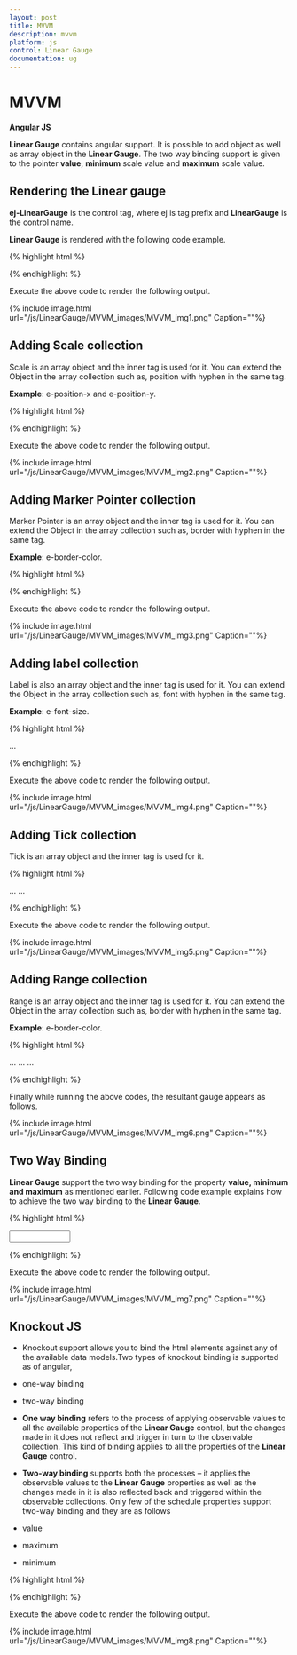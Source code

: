 ```yaml
---
layout: post
title: MVVM
description: mvvm
platform: js
control: Linear Gauge
documentation: ug
---
```


# MVVM

**Angular JS**

**Linear Gauge** contains angular support. It is possible to add object as well as array object in the **Linear Gauge**. The two way binding support is given to the pointer **value**, **minimum** scale value and **maximum** scale value. 

## Rendering the Linear gauge

**ej-LinearGauge** is the control tag, where ej is tag prefix and **LinearGauge** is the control name.

**Linear Gauge** is rendered with the following code example. 



{% highlight html %}

<!--To Render the Linear gauge-->
<!doctype html>
<html ng-app="syncApp">
   <head>
      <!--Refer the necessary script here-->
   </head>
   <body ng-controller="LinearGauge">
      <ej-lineargauge id="linearCore" e-readonly="false" e-load="loadGaugeTheme"
         e-enableanimation="false" e-labelcolor="#8c8c8c"></ej-lineargauge>
      <script type="text/javascript">
         <!--binding the value to the scope variables in application controller-->
         angular.module('syncApp', ['ejangular'])
         .controller('LinearGauge', function ($scope) {
             $scope.nvalue = 0;
         });
      </script>
   </body>
</html>


{% endhighlight %}



Execute the above code to render the following output.


{% include image.html url="/js/LinearGauge/MVVM_images/MVVM_img1.png" Caption=""%}


## Adding Scale collection

Scale is an array object and the inner tag is used for it. You can extend the Object in the array collection such as, position with hyphen in the same tag.

**Example**: e-position-x and e-position-y. 

{% highlight html %}

<!--To Render the Linear gauge-->
<ej-lineargauge id="linearCore">
   <!--Adding Scale collection to the Linear gauge-->
   <e-scales>
      <e-scale e-width="4" e-border-color="transparent" e-border-width="0"
         e-showBarPointers="false" e-showRanges="true" e-length="310"
         e-position-x="52" e-position-y="50" e-maximum="120"></e-scale>
   </e-scales>
</ej-lineargauge>


{% endhighlight %}


Execute the above code to render the following output.

{% include image.html url="/js/LinearGauge/MVVM_images/MVVM_img2.png" Caption=""%}

## Adding Marker Pointer collection

Marker Pointer is an array object and the inner tag is used for it. You can extend the Object in the array collection such as, border with hyphen in the same tag.

**Example**: e-border-color. 

{% highlight html %}

<!--To Render the Linear gauge-->
<ej-lineargauge id="linearCore">
   <!--Adding Scale collection to the Linear gauge-->
   <e-scales>
      <e-scale>
         <!--Adding marker pointer collection to the Scale collection-->
         <e-markerPointers>
            <e-markerPointer e-length="10" e-width="10" e-value="50"
               e-backgrouundColor="#4D4D4D"
               e-border-color="#4D4D4D"></e-markerPointer>
         </e-markerPointers>
      </e-scale>
   </e-scales>
</ej-lineargauge>



{% endhighlight %}


Execute the above code to render the following output.

{% include image.html url="/js/LinearGauge/MVVM_images/MVVM_img3.png" Caption=""%}

## Adding label collection

Label is also an array object and the inner tag is used for it. You can extend the Object in the array collection such as, font with hyphen in the same tag.

**Example**: e-font-size. 

{% highlight html %}

<!--To Render the Linear gauge-->
<ej-lineargauge id="linearCore">
   <!--Adding Scale collection to the Linear gauge-->
   <e-scales>
      <e-scale>
         <!--Adding marker pointer collection to the Scale collection-->
         <e-markerPointers>…</e-markerPointers>
         <!--Adding label collection to the Scale collection-->
         <e-labels>
            <e-label  e-distanceFromScale-x="-10" e-distanceFromScale-y="0"
               e-font-fontFamily="Segoe UI" e-font-fontStyle="bold"
               e-font-size="11px"></e-label>
         </e-labels>
      </e-scale>
   </e-scales>
</ej-lineargauge>



{% endhighlight %}



Execute the above code to render the following output.

{% include image.html url="/js/LinearGauge/MVVM_images/MVVM_img4.png" Caption=""%}

## Adding Tick collection

Tick is an array object and the inner tag is used for it.

{% highlight html %}

<!--To Render the Linear gauge-->
<ej-lineargauge id="linearCore">
   <!--Adding Scale collection to the Linear gauge-->
   <e-scales>
      <e-scale>
         <!--Adding marker pointer collection to the Scale collection-->
         <e-markerPointers>…</e-markerPointers>
         <!--Adding label collection to the Scale collection-->
         <e-labels>…</e-labels>
         <!--Adding tick collection to the Scale collection-->
         <e-ticks>
            <e-tick e-type="majorinterval" e-width="2" e-color="#8c8c8c"></e-tick>
         </e-ticks>
      </e-scale>
   </e-scales>
</ej-lineargauge>



{% endhighlight %}


Execute the above code to render the following output.

{% include image.html url="/js/LinearGauge/MVVM_images/MVVM_img5.png" Caption=""%}

## Adding Range collection

Range is an array object and the inner tag is used for it. You can extend the Object in the array collection such as, border with hyphen in the same tag.

**Example**: e-border-color. 

{% highlight html %}

<!--To Render the Linear gauge-->
<ej-lineargauge id="linearCore">
   <!--Adding Scale collection to the Linear gauge-->
   <e-scales>
      <e-scale>
         <!--Adding marker pointer collection to the Scale collection-->
         <e-markerPointers>…</e-markerPointers>
         <!--Adding label collection to the Scale collection-->
         <e-labels>…</e-labels>
         <!--Adding tick collection to the Scale collection-->
         <e-ticks>…</e-ticks>
         <!--Adding range collection to the Scale collection-->
         <e-ranges>
            <e-range e-startValue="0" e-endValue="60" e-startWidth="4"
               e-endWidth="4" e-backgroundColor="#F6B53F"
               e-border-color="#F6B53F"></e-range>
            <e-range e-startValue="60" e-endValue="120" e-startWidth="4"
               e-endWidth="4" e-backgroundColor="#E94649"
               e-border-color="#E94649"></e-range>
         </e-ranges>
      </e-scale>
   </e-scales>
</ej-lineargauge>


{% endhighlight %}


Finally while running the above codes, the resultant gauge appears as follows.

{% include image.html url="/js/LinearGauge/MVVM_images/MVVM_img6.png" Caption=""%}

## Two Way Binding

**Linear Gauge** support the two way binding for the property **value, minimum and maximum** as mentioned earlier. Following code example explains how to achieve the two way binding to the **Linear Gauge**.

{% highlight html %}

<!doctype html>
<html ng-app="syncApp">
   <head>
      <!--Refer the necessary script here-->
   </head>
   <body ng-controller="LinearGauge">
      <div id="linearframe">
         <ej-lineargauge id="linearCore" e-value="nvalue" e-readonly="false" e-load="loadGaugeTheme" e-enableanimation="false" e-labelcolor="#8c8c8c">
         </ej-lineargauge>
      </div>
      <input type="text" id="txtMax" e-value="nvalue" ej-numerictextbox ng-model="nvalue" e-decimalplaces="2" e-showspinbutton="false" style="width: 110px" />
      <script type="text/javascript">
         <!--binding the value to the scope variables in application controller-->
         angular.module('syncApp', ['ejangular'])
         .controller('LinearGauge', function ($scope) {
             $scope.nvalue = 50;
         });
      </script>
   </body>
</html>


{% endhighlight %}


Execute the above code to render the following output.

{% include image.html url="/js/LinearGauge/MVVM_images/MVVM_img7.png" Caption=""%}


## Knockout JS

* Knockout support allows you to bind the html elements against any of the available data models.Two types of knockout binding is supported as of angular,

 * one-way binding

 * two-way binding

* **One way binding** refers to the process of applying observable values to all the available properties of the **Linear Gauge** control, but the changes made in it does not reflect and trigger in turn to the observable collection. This kind of binding applies to all the properties of the **Linear Gauge** control.

* **Two-way binding** supports both the processes – it applies the observable values to the **Linear Gauge** properties as well as the changes made in it is also reflected back and triggered within the observable collections. Only few of the schedule properties support two-way binding and they are as follows

 * value

 * maximum 

 * minimum



{% highlight html %}


<!DOCTYPE html>
<html xmlns="http://www.w3.org/1999/xhtml">
   <head>
      <title>Essential JavaScript for Knockout</title>
   </head>
   <body>
      <div id="LinearGauge1"
         data-bind="ejLinearGauge: {
         value: samplevalue,
         minimum: minimumValue,
         maximum: maximumValue
         }">
      </div>
      <script type="text/javascript">
         $(function () {
             window.viewModel = {
                 value: ko.observable(50),
                 minimum: ko.observable(0),
                 maximum: ko.observable(150)
             };
             $(function () {
                 ko.applyBindings(viewModel);
             });
         });
      </script>
   </body>
</html>


{% endhighlight %}


Execute the above code to render the following output.

{% include image.html url="/js/LinearGauge/MVVM_images/MVVM_img8.png" Caption=""%}

